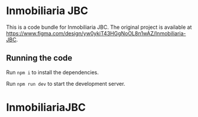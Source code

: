 
  # Inmobiliaria JBC

  This is a code bundle for Inmobiliaria JBC. The original project is available at https://www.figma.com/design/yw0ykiT43HGgNoOL8n1wAZ/Inmobiliaria-JBC.

  ## Running the code

  Run `npm i` to install the dependencies.

  Run `npm run dev` to start the development server.
  # InmobiliariaJBC
